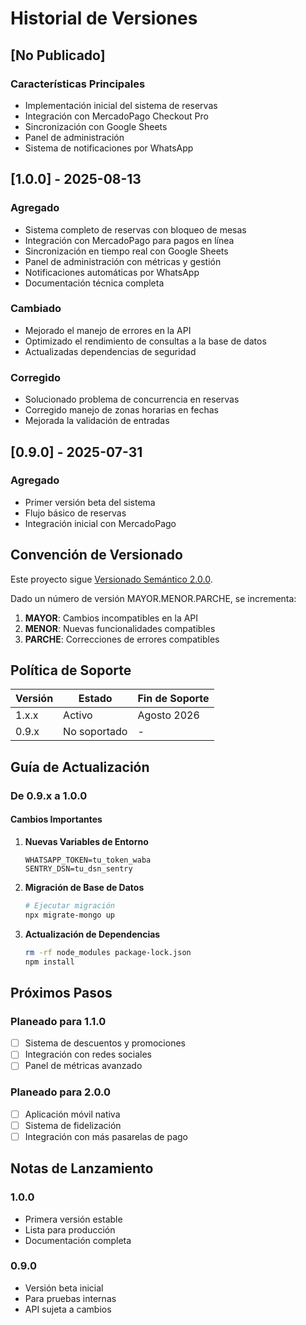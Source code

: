 # Historial de Versiones

## [No Publicado]

### Características Principales
- Implementación inicial del sistema de reservas
- Integración con MercadoPago Checkout Pro
- Sincronización con Google Sheets
- Panel de administración
- Sistema de notificaciones por WhatsApp

## [1.0.0] - 2025-08-13

### Agregado
- Sistema completo de reservas con bloqueo de mesas
- Integración con MercadoPago para pagos en línea
- Sincronización en tiempo real con Google Sheets
- Panel de administración con métricas y gestión
- Notificaciones automáticas por WhatsApp
- Documentación técnica completa

### Cambiado
- Mejorado el manejo de errores en la API
- Optimizado el rendimiento de consultas a la base de datos
- Actualizadas dependencias de seguridad

### Corregido
- Solucionado problema de concurrencia en reservas
- Corregido manejo de zonas horarias en fechas
- Mejorada la validación de entradas

## [0.9.0] - 2025-07-31
### Agregado
- Primer versión beta del sistema
- Flujo básico de reservas
- Integración inicial con MercadoPago

## Convención de Versionado

Este proyecto sigue [Versionado Semántico 2.0.0](https://semver.org/).

Dado un número de versión MAYOR.MENOR.PARCHE, se incrementa:

1. **MAYOR**: Cambios incompatibles en la API
2. **MENOR**: Nuevas funcionalidades compatibles
3. **PARCHE**: Correcciones de errores compatibles

## Política de Soporte

| Versión | Estado       | Fin de Soporte |
|---------|--------------|-----------------|
| 1.x.x   | Activo       | Agosto 2026     |
| 0.9.x   | No soportado | -               |

## Guía de Actualización

### De 0.9.x a 1.0.0

#### Cambios Importantes
1. **Nuevas Variables de Entorno**
   ```
   WHATSAPP_TOKEN=tu_token_waba
   SENTRY_DSN=tu_dsn_sentry
   ```

2. **Migración de Base de Datos**
   ```bash
   # Ejecutar migración
   npx migrate-mongo up
   ```

3. **Actualización de Dependencias**
   ```bash
   rm -rf node_modules package-lock.json
   npm install
   ```

## Próximos Pasos

### Planeado para 1.1.0
- [ ] Sistema de descuentos y promociones
- [ ] Integración con redes sociales
- [ ] Panel de métricas avanzado

### Planeado para 2.0.0
- [ ] Aplicación móvil nativa
- [ ] Sistema de fidelización
- [ ] Integración con más pasarelas de pago

## Notas de Lanzamiento

### 1.0.0
- Primera versión estable
- Lista para producción
- Documentación completa

### 0.9.0
- Versión beta inicial
- Para pruebas internas
- API sujeta a cambios
